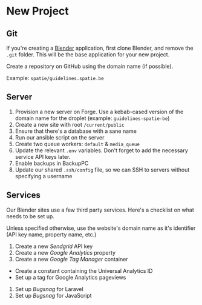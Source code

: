 # New Project

## Git

If you're creating a [Blender](https://github.com/spatie/blender) application, first clone Blender, and remove the `.git` folder. This will be the base application for your new project.

Create a repository on GitHub using the domain name (if possible).

Example: `spatie/guidelines.spatie.be`

## Server

1. Provision a new server on Forge. Use a kebab-cased version of the domain name for the droplet (example: `guidelines-spatie-be`)
1. Create a new site with root `/current/public`
1. Ensure that there's a database with a sane name
1. Run our ansible script on the server
1. Create two queue workers: `default` & `media_queue`
1. Update the relevant `.env` variables. Don't forget to add the necessary service API keys later.
1. Enable backups in BackupPC
1. Update our shared `.ssh/config` file, so we can SSH to servers without specifying a username

## Services

Our Blender sites use a few third party services. Here's a checklist on what needs to be set up.

Unless specified otherwise, use the website's domain name as it's identifier (API key name, property name, etc.)

1. Create a new *Sendgrid* API key
1. Create a new *Google Analytics* property
1. Create a new *Google Tag Manager* container
  - Create a constant containing the Universal Analytics ID
  - Set up a tag for Google Analytics pageviews
1. Set up *Bugsnag* for Laravel
1. Set up *Bugsnag* for JavaScript

